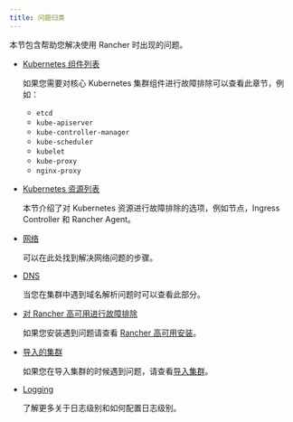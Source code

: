 ```yaml
---
title: 问题归类
---
```


本节包含帮助您解决使用 Rancher 时出现的问题。

- [Kubernetes 组件列表](/docs/troubleshooting/kubernetes-components/_index)

  如果您需要对核心 Kubernetes 集群组件进行故障排除可以查看此章节，例如：

  - `etcd`
  - `kube-apiserver`
  - `kube-controller-manager`
  - `kube-scheduler`
  - `kubelet`
  - `kube-proxy`
  - `nginx-proxy`

- [Kubernetes 资源列表](/docs/troubleshooting/kubernetes-resources/_index)

  本节介绍了对 Kubernetes 资源进行故障排除的选项，例如节点，Ingress Controller 和 Rancher Agent。

- [网络](/docs/troubleshooting/networking/_index)

  可以在此处找到解决网络问题的步骤。

- [DNS](/docs/troubleshooting/dns/_index)

  当您在集群中遇到域名解析问题时可以查看此部分。

- [对 Rancher 高可用进行故障排除](/docs/troubleshooting/rancherha/_index)

  如果您安装遇到问题请查看 [Rancher 高可用安装](/docs/installation/k8s-install/_index)。

- [导入的集群](/docs/troubleshooting/imported-clusters/_index)

  如果您在导入集群的时候遇到问题，请查看[导入集群](/docs/cluster-provisioning/imported-clusters/_index)。

- [Logging](/docs/troubleshooting/logging/_index)

  了解更多关于日志级别和如何配置日志级别。
